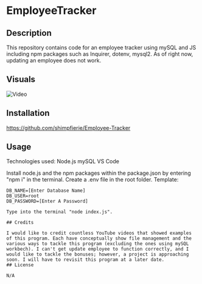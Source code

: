 # EmployeeTracker
## Description

This repository contains code for an employee tracker using mySQL and JS including npm packages such as Inquirer, dotenv, mysql2. As of right now, updating an employee does not work.

## Visuals

![Video](https://youtu.be/cseLlYXALVc)

## Installation

https://github.com/shimpfierie/Employee-Tracker

## Usage
Technologies used:
Node.js
mySQL
VS Code

Install node.js and the npm packages within the package.json by entering "npm i" in the terminal.
Create a .env file in the root folder. Template:
```
DB_NAME=[Enter Database Name]
DB_USER=root
DB_PASSWORD=[Enter A Password]

Type into the terminal "node index.js".

## Credits

I would like to credit countless YouTube videos that showed examples of this program. Each have conceptually show file management and the various ways to tackle this program (excluding the ones using mySQL workbech). I can't get update employee to function correctly, and I would like to tackle the bonuses; however, a project is approaching soon. I will have to revisit this program at a later date.
## License

N/A
